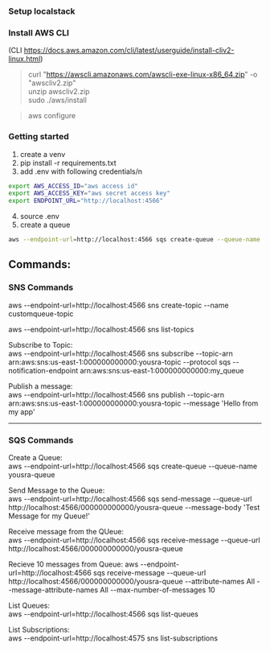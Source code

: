 ### Setup localstack

### Install AWS CLI
(CLI https://docs.aws.amazon.com/cli/latest/userguide/install-cliv2-linux.html)

>curl "https://awscli.amazonaws.com/awscli-exe-linux-x86_64.zip" -o "awscliv2.zip"  
>unzip awscliv2.zip  
>sudo ./aws/install  

>aws configure

### Getting started
 
 1. create a venv
 2. pip install -r requirements.txt
 3. add .env with following credentials/n

```bash
export AWS_ACCESS_ID="aws access id"
export AWS_ACCESS_KEY="aws secret access key"
export ENDPOINT_URL="http://localhost:4566" 
```
4. source .env
5. create a queue

```bash
aws --endpoint-url=http://localhost:4566 sqs create-queue --queue-name yousra-queue
```


## Commands:

### SNS Commands

aws --endpoint-url=http://localhost:4566 sns create-topic --name customqueue-topic

aws --endpoint-url=http://localhost:4566 sns list-topics

Subscribe to Topic:  
aws --endpoint-url=http://localhost:4566 sns subscribe --topic-arn arn:aws:sns:us-east-1:000000000000:yousra-topic --protocol sqs --notification-endpoint arn:aws:sns:us-east-1:000000000000:my_queue  

Publish a message:  
aws --endpoint-url=http://localhost:4566 sns publish  --topic-arn arn:aws:sns:us-east-1:000000000000:yousra-topic --message 'Hello from my app'

--------------------------------------------------------------------------------

### SQS Commands

Create a Queue:   
aws --endpoint-url=http://localhost:4566 sqs create-queue --queue-name yousra-queue

Send Message to the Queue:  
aws --endpoint-url=http://localhost:4566 sqs send-message --queue-url http://localhost:4566/000000000000/yousra-queue --message-body 'Test Message for my Queue!'

Receive message from the QUeue:  
aws --endpoint-url=http://localhost:4566 sqs receive-message --queue-url http://localhost:4566/000000000000/yousra-queue

Recieve 10 messages from Queue:
aws --endpoint-url=http://localhost:4566 sqs receive-message --queue-url http://localhost:4566/000000000000/yousra-queue --attribute-names All --message-attribute-names All --max-number-of-messages 10

List Queues:  
aws --endpoint-url=http://localhost:4566 sqs list-queues 

List Subscriptions:  
aws --endpoint-url=http://localhost:4575 sns list-subscriptions

